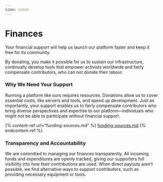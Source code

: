 ```yaml
---
icon: coins
---
```


# Finances

Your financial support will help us launch our platform faster and keep it free for its community.

By donating, you make it possible for us to sustain our infrastructure, continually develop tools that empower activists worldwide and fairly compensate contributors, who can not donate their labour.

### Why We Need Your Support

Running a platform like ours requires resources. Donations allow us to cover essential costs, like servers and tools, and speed up development. Just as importantly, your support enables us to fairly compensate contributors who bring diverse perspectives and expertise to our platform—individuals who might not be able to participate without financial support.

{% content-ref url="funding-sources.md" %}
[funding-sources.md](funding-sources.md)
{% endcontent-ref %}

### Transparency and Accountability

We are committed to managing our finances transparently. All incoming funds and expenditures are openly tracked, giving our supporters full visibility into how their contributions are used. When direct payouts aren’t possible, we find alternative ways to support contributors, such as providing necessary equipment or tools.&#x20;
